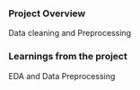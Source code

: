 ### Project Overview

 Data cleaning and Preprocessing


### Learnings from the project

  EDA and Data Preprocessing


